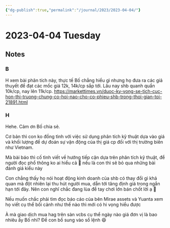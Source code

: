 ```yaml
---
{"dg-publish":true,"permalink":"/journal/2023/2023-04-04/"}
---
```


# 2023-04-04 Tuesday

## Notes

### B

H xem bài phân tích này, thực tế Bố chẳng hiểu gì nhưng họ đưa ra các giả thuyết để đạt các mốc giá 12k, 14k/cp sắp tới. Lâu nay shb quanh quẩn 10k/cp, nay lên 11k/cp.
https://markettimes.vn/duoc-ky-vong-se-tich-cuc-hon-thi-truong-chung-co-hoi-nao-cho-co-phieu-shb-trong-thoi-gian-toi-21891.html

### H

Hehe. Cảm ơn Bố chia sẻ. 

Cơ bản thì con ko đồng tình với việc sử dụng phân tích kỹ thuật dựa vào giá và khối lượng để dự đoán sự vận động của thị giá cp đối với thị trường biên như Vietnam. 

Mà bài báo thì cố tình viết về hướng tiếp cận dựa trên phân tích kỹ thuật, để người đọc phổ thông ko ai hiểu cả 🤣 nếu là con thì sẽ bỏ qua những bài đánh giá kiểu này

Con chẳng thấy họ nói hoạt động kinh doanh của shb có thay đổi gì khả quan mà đột nhiên lại thu hút người mua, dẫn tới tăng định giá trong ngắn hạn tới đây. Nên con nghĩ chắc đang lùa để tay chơi lớn bán chốt lời ạ 🤣

Nếu muốn chắc phải tìm đọc báo cáo của bên Mirae assets và Yuanta xem họ viết cụ thể bối cảnh như thế nào thì mới có hi vọng hiểu được

À mà giao dịch mua hag trên sàn vcbs cụ thể ngày nào giá đơn vị là bao nhiêu ấy Bố nhỉ? Để con bổ sung vào sổ lệnh 😄
